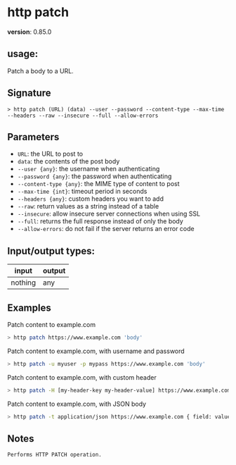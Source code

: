 # http patch

**version**: 0.85.0

## **usage**:

Patch a body to a URL.

## Signature

`> http patch (URL) (data) --user --password --content-type --max-time --headers --raw --insecure --full --allow-errors`

## Parameters

- `URL`: the URL to post to
- `data`: the contents of the post body
- `--user {any}`: the username when authenticating
- `--password {any}`: the password when authenticating
- `--content-type {any}`: the MIME type of content to post
- `--max-time {int}`: timeout period in seconds
- `--headers {any}`: custom headers you want to add
- `--raw`: return values as a string instead of a table
- `--insecure`: allow insecure server connections when using SSL
- `--full`: returns the full response instead of only the body
- `--allow-errors`: do not fail if the server returns an error code

## Input/output types:

| input   | output |
| ------- | ------ |
| nothing | any    |

## Examples

Patch content to example.com

```bash
> http patch https://www.example.com 'body'
```

Patch content to example.com, with username and password

```bash
> http patch -u myuser -p mypass https://www.example.com 'body'
```

Patch content to example.com, with custom header

```bash
> http patch -H [my-header-key my-header-value] https://www.example.com
```

Patch content to example.com, with JSON body

```bash
> http patch -t application/json https://www.example.com { field: value }
```

## Notes

```text
Performs HTTP PATCH operation.
```
